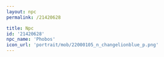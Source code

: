 ```yaml
---
layout: npc
permalink: /21420628

title: Npc
id: '21420628'
npc_name: 'Phobos'
icon_url: 'portrait/mob/22000105_n_changelionblue_p.png'
---
```

